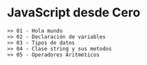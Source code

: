 # JavaScript desde Cero 
    >> 01 - Hola mundo
    >> 02 - Declaración de variables
    >> 03 - Tipos de datos
    >> 04 - Clase string y sus metodos
    >> 05 - Operadores Aritméticos